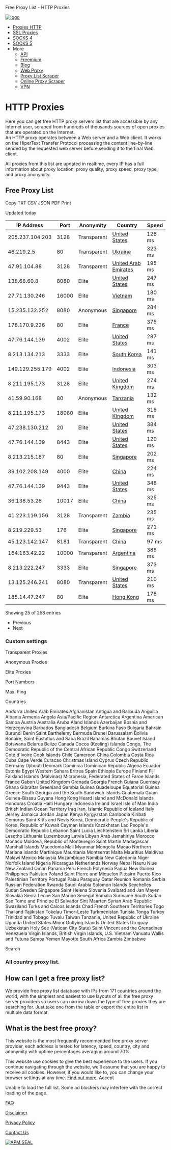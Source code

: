 Free Proxy List - HTTP Proxies



[![logo](https://www.proxy-list.download/img/logo.webp)](https://www.proxy-list.download)




* [Proxies HTTP](https://www.proxy-list.download/HTTP)
* [SSL Proxies](https://www.proxy-list.download/HTTPS)
* [SOCKS 4](https://www.proxy-list.download/SOCKS4)
* [SOCKS 5](https://www.proxy-list.download/SOCKS5)
* More
  + [API](https://www.proxy-list.download/api/v1)
  + [Freemium](https://www.proxy-list.download/freemium)
  + [Blog](https://www.proxy-list.download/Blog)
  + [Web Proxy](https://www.proxy-list.download/web-proxy-list)
  + [Proxy List Scraper](https://chrome.google.com/webstore/detail/proxy-list-scraper/nkmamacnhccoaeblcleolehebffimpcf)
  + [Online Proxy Scraper](https://www.proxy-list.download/proxy-scraper)
  + [VPN](https://vpn-free.download)



HTTP Proxies
============

Here you can get free HTTP proxy servers list that are accessible by any Internet user, scraped from hundreds of thousands sources of open proxies that are operated on the Internet.  
An HTTP proxy operates between a Web server and a Web client. It works on the HiperText Transfer Protocol processing the content line-by-line sended by the requested web server before sending it to the final Web client.

All proxies from this list are updated in realtime, every IP has a full information about proxy location, proxy quality, proxy speed, proxy type, and proxy anonymity.

Free Proxy List
---------------

Copy
TXT
CSV
JSON
PDF
Print

Updated today

| IP Address | Port | Anonymity | Country | Speed |
| --- | --- | --- | --- | --- |
| 205.237.104.203 | 3128 | Transparent | [United States](?country=US) | 126 ms |
| 46.219.2.5 | 80 | Transparent | [Ukraine](?country=UA) | 323 ms |
| 47.91.104.88 | 3128 | Transparent | [United Arab Emirates](?country=AE) | 195 ms |
| 138.68.60.8 | 8080 | Elite | [United States](?country=US) | 247 ms |
| 27.71.130.246 | 16000 | Elite | [Vietnam](?country=VN) | 180 ms |
| 15.235.132.252 | 8080 | Anonymous | [Singapore](?country=SG) | 284 ms |
| 178.170.9.226 | 80 | Elite | [France](?country=FR) | 375 ms |
| 47.76.144.139 | 4002 | Elite | [United States](?country=US) | 287 ms |
| 8.213.134.213 | 3333 | Elite | [South Korea](?country=KR) | 141 ms |
| 149.129.255.179 | 4002 | Elite | [Indonesia](?country=ID) | 303 ms |
| 8.211.195.173 | 3128 | Elite | [United Kingdom](?country=GB) | 274 ms |
| 41.59.90.168 | 80 | Anonymous | [Tanzania](?country=TZ) | 132 ms |
| 8.211.195.173 | 18080 | Elite | [United Kingdom](?country=GB) | 318 ms |
| 47.238.130.212 | 20 | Elite | [United States](?country=US) | 384 ms |
| 47.76.144.139 | 8443 | Elite | [United States](?country=US) | 120 ms |
| 8.213.215.187 | 80 | Elite | [Singapore](?country=SG) | 202 ms |
| 39.102.208.149 | 4000 | Elite | [China](?country=CN) | 224 ms |
| 47.76.144.139 | 9443 | Elite | [United States](?country=US) | 348 ms |
| 36.138.53.26 | 10017 | Elite | [China](?country=CN) | 325 ms |
| 41.223.119.156 | 3128 | Transparent | [Zambia](?country=ZM) | 235 ms |
| 8.219.229.53 | 176 | Elite | [Singapore](?country=SG) | 271 ms |
| 45.123.142.147 | 8181 | Transparent | [China](?country=CN) | 97 ms |
| 164.163.42.22 | 10000 | Transparent | [Argentina](?country=AR) | 388 ms |
| 8.213.222.247 | 3333 | Elite | [Singapore](?country=SG) | 373 ms |
| 13.125.246.241 | 8080 | Transparent | [United States](?country=US) | 210 ms |
| 185.14.47.247 | 80 | Elite | [Hong Kong](?country=HK) | 178 ms |

Showing
25 of 258 entries

* Previous
* Next

### Custom settings

Transparent Proxies

Anonymous Proxies

Elite Proxies

Port Numbers

Max. Ping

Countries

Andorra
United Arab Emirates
Afghanistan
Antigua and Barbuda
Anguilla
Albania
Armenia
Angola
Asia/Pacific Region
Antarctica
Argentina
American Samoa
Austria
Australia
Aruba
Aland Islands
Azerbaijan
Bosnia and Herzegovina
Barbados
Bangladesh
Belgium
Burkina Faso
Bulgaria
Bahrain
Burundi
Benin
Saint Barthelemy
Bermuda
Brunei Darussalam
Bolivia
Bonaire, Saint Eustatius and Saba
Brazil
Bahamas
Bhutan
Bouvet Island
Botswana
Belarus
Belize
Canada
Cocos (Keeling) Islands
Congo, The Democratic Republic of the
Central African Republic
Congo
Switzerland
Cote d'Ivoire
Cook Islands
Chile
Cameroon
China
Colombia
Costa Rica
Cuba
Cape Verde
Curacao
Christmas Island
Cyprus
Czech Republic
Germany
Djibouti
Denmark
Dominica
Dominican Republic
Algeria
Ecuador
Estonia
Egypt
Western Sahara
Eritrea
Spain
Ethiopia
Europe
Finland
Fiji
Falkland Islands (Malvinas)
Micronesia, Federated States of
Faroe Islands
France
Gabon
United Kingdom
Grenada
Georgia
French Guiana
Guernsey
Ghana
Gibraltar
Greenland
Gambia
Guinea
Guadeloupe
Equatorial Guinea
Greece
South Georgia and the South Sandwich Islands
Guatemala
Guam
Guinea-Bissau
Guyana
Hong Kong
Heard Island and McDonald Islands
Honduras
Croatia
Haiti
Hungary
Indonesia
Ireland
Israel
Isle of Man
India
British Indian Ocean Territory
Iraq
Iran, Islamic Republic of
Iceland
Italy
Jersey
Jamaica
Jordan
Japan
Kenya
Kyrgyzstan
Cambodia
Kiribati
Comoros
Saint Kitts and Nevis
Korea, Democratic People's Republic of
Korea, Republic of
Kuwait
Cayman Islands
Kazakhstan
Lao People's Democratic Republic
Lebanon
Saint Lucia
Liechtenstein
Sri Lanka
Liberia
Lesotho
Lithuania
Luxembourg
Latvia
Libyan Arab Jamahiriya
Morocco
Monaco
Moldova, Republic of
Montenegro
Saint Martin
Madagascar
Marshall Islands
Macedonia
Mali
Myanmar
Mongolia
Macao
Northern Mariana Islands
Martinique
Mauritania
Montserrat
Malta
Mauritius
Maldives
Malawi
Mexico
Malaysia
Mozambique
Namibia
New Caledonia
Niger
Norfolk Island
Nigeria
Nicaragua
Netherlands
Norway
Nepal
Nauru
Niue
New Zealand
Oman
Panama
Peru
French Polynesia
Papua New Guinea
Philippines
Pakistan
Poland
Saint Pierre and Miquelon
Pitcairn
Puerto Rico
Palestinian Territory
Portugal
Palau
Paraguay
Qatar
Reunion
Romania
Serbia
Russian Federation
Rwanda
Saudi Arabia
Solomon Islands
Seychelles
Sudan
Sweden
Singapore
Saint Helena
Slovenia
Svalbard and Jan Mayen
Slovakia
Sierra Leone
San Marino
Senegal
Somalia
Suriname
South Sudan
Sao Tome and Principe
El Salvador
Sint Maarten
Syrian Arab Republic
Swaziland
Turks and Caicos Islands
Chad
French Southern Territories
Togo
Thailand
Tajikistan
Tokelau
Timor-Leste
Turkmenistan
Tunisia
Tonga
Turkey
Trinidad and Tobago
Tuvalu
Taiwan
Tanzania, United Republic of
Ukraine
Uganda
United States Minor Outlying Islands
United States
Uruguay
Uzbekistan
Holy See (Vatican City State)
Saint Vincent and the Grenadines
Venezuela
Virgin Islands, British
Virgin Islands, U.S.
Vietnam
Vanuatu
Wallis and Futuna
Samoa
Yemen
Mayotte
South Africa
Zambia
Zimbabwe

Search

### All country proxy list.

How can I get a free proxy list?
--------------------------------

We provide free proxy list database with IPs from 171 countries around the world, with
the simplest and easiest to use layouts of all the free proxy server providers so users can narrow
down the type of free proxies they are searching for. Just take one from the table or export the
entire list in multiple data format.

What is the best free proxy?
----------------------------

This website is the most frequently recommended free proxy server provider, each address is tested
for latency, speed, country, city and anonymity with uptime percentages averaging around 70%.

This website use cookies to give the best experience to the users. If you continue navigating through the website, we'll assume that you are happy to receive all cookies. However, if you would like to, you can change your browser settings at any time. [Find out more](https://www.proxy-list.download/Privacy). Accept

Unable to load the full list. Some ad blockers may interfere with the correct loading of the page.



[FAQ](https://www.proxy-list.download/FAQ)

[Disclaimer](https://www.proxy-list.download/Disclaimer)

[Privacy Policy](https://www.proxy-list.download/Privacy)

[Contact Us](https://www.proxy-list.download/Contact)

[![APM SEAL](https://www.proxy-list.download/img/APM-SEAL.webp)](http://nic.download/apm.html)